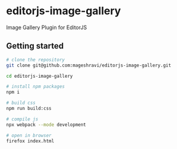 # editorjs-image-gallery
Image Gallery Plugin for EditorJS

## Getting started

```bash
# clone the repository
git clone git@github.com:mageshravi/editorjs-image-gallery.git

cd editorjs-image-gallery

# install npm packages
npm i

# build css
npm run build:css

# compile js
npx webpack --mode development

# open in browser
firefox index.html
```
